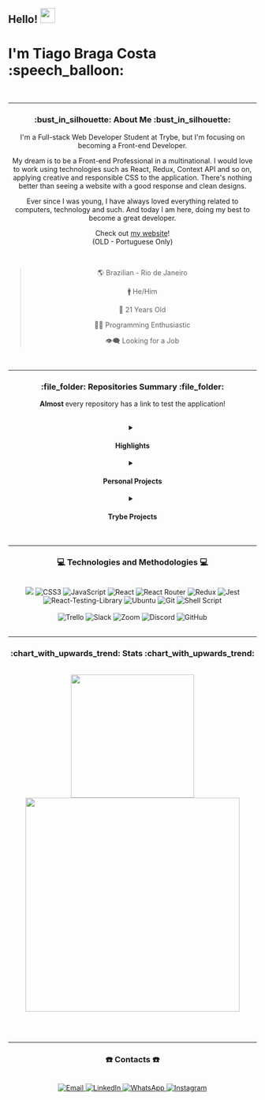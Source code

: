 <h2> 
  Hello!
  <img src="https://camo.githubusercontent.com/8653492b3ab0c46cc580ad293f0555880ecf8ac82f0a761f17af1335e85e4de6/68747470733a2f2f71706c7573706963747572652e6f73732d636e2d6265696a696e672e616c6979756e63732e636f6d2f364c6a6a51412f48692e676966" width=30 />
</h2>
<h1> I'm Tiago Braga Costa  :speech_balloon: </h1>

<div align="center">

  <br>
  <hr>

  <h3> :bust_in_silhouette: About Me :bust_in_silhouette: </h3>

  <p> 
    I'm a Full-stack Web Developer Student at Trybe, but I'm focusing on becoming a Front-end Developer.
  </p>

  <p>
    My dream is to be a Front-end Professional in a multinational. I would love to work using technologies such as React, Redux, Context API and so on, applying creative and responsible CSS to the application.
    There's nothing better than seeing a website with a good response and clean designs.
  </p>
  
  <p>
    Ever since I was young, I have always loved everything related to computers, technology and such. And today I am here, doing my best to become a great developer.
  </p>
  
  <span> Check out <a href="https://ztiagok.github.io/"> my website</a>! </span> <br>
  <span> (OLD - Portuguese Only) </span>
  
  <br>

 > 🌎 Brazilian - Rio de Janeiro
 >
 > 🚹 He/Him
 >
 > 🎂 21 Years Old
 >
 > 👨‍💻 Programming Enthusiastic
 >
 > 👁️‍🗨️ Looking for a Job
 
  <br />
  <hr />

  <h3> :file_folder: Repositories Summary :file_folder: </h3>

  <b> Almost </b> every repository has a link to test the application! </font>

  <br>
  
  <details>
  <summary> <h4> Highlights </h4> </summary>
    <div align="left">
      <span> 01) <a href="https://github.com/zTiagok/riot-launcher"> Riot Games Launcher </a> - Personal Project </span> <br>
      <span> 02) <a href="https://github.com/zTiagok/trybe-13.tryunfo"> Tryunfo </a> - Trybe Project </span>
    </div>
  </details>
  
  <details>
  <summary> <h4> Personal Projects </h4> </summary>

  <div align="left">
    <details>
    <summary> 01) - Riot Games Launcher </summary>
    <br>
      <div align="center">
     <a href="https://github.com/zTiagok/riot-launcher"><img width=200 src="https://www.riotgames.com/darkroom/800/87521fcaeca5867538ae7f46ac152740:2f8144e17957078916e41d2410c111c3/002-rg-2021-full-lockup-offwhite.jpg" alt="Riot Games Logo" target="_blank" /> </a>
      </div>
     <br>
     <span> <b> Status: </b> In Development ⚠ </span> <br>
     <span> <b> Version: </b> 1.0 (Not Commited) 🧪 </span> <br>
     <span> <b> Developers: </b> Tiago Braga Costa 👤 </span> <br> <br>
     <p> A Riot Games launcher replica. Using React, Redux and CSS without frameworks I try to simulate the functionality of the original launcher, but bringing other features to the application. </p>
     <p> You can check the repository <a href="https://github.com/zTiagok/riot-launcher"> right here</a>!</p>
     <br>
    </details>
  </div>
  </details>
  
  <details>
    <summary> <h4> Trybe Projects </h4> </summary>
    <br>
  <details>
    <summary> Fundamentals of Web Development </summary>
    <div align="left">
      <details>
        <summary> 01) - Lessons Learned </summary>
        <br>
        <span> <b> Status: </b> Finished ✔️ </span> <br>
        <span> <b> Conclusion Date: </b> 05/04/2022 📆 </span> <br>
         <span> <b> Version: </b> - 🧪 </span> <br>
         <span> <b> Developers: </b> Tiago Braga Costa 👤 </span> <br> <br>
         <p> My first project at Trybe, learning the basics of HTML and CSS. </p>  
         <p> You can check the repository <a href="https://github.com/zTiagok/trybe-01.lessons-learned"> right here</a>!</p>
         <br>
      </details>
      <details>
        <summary> 0️2) - Playground Functions </summary>
        <br>
        <span> <b> Status: </b> Finished ✔️ </span> <br>
        <span> <b> Conclusion Date: </b> 13/04/2022 📆 </span> <br>
         <span> <b> Version: </b> - 🧪 </span> <br>
         <span> <b> Developers: </b> Tiago Braga Costa 👤 </span> <br> <br>
         <p> Getting started with Javascript, I created functions to solve logic problems. </p>  
         <p> You can check the repository <a href="https://github.com/zTiagok/trybe-02.playground-functions"> right here</a>!</p>
         <br>
      </details>
      <details>
        <summary> 0️3) - Pixel Art </summary>
        <br>
        <span> <b> Status: </b> Finished ✔️ </span> <br>
        <span> <b> Conclusion Date: </b> 28/04/2022 📆 </span> <br>
         <span> <b> Version: </b> - 🧪 </span> <br>
         <span> <b> Developers: </b> Tiago Braga Costa 👤 </span> <br> <br>
         <p> An application designed to paint squares with random colors that are rendered whenever the page is reloaded. </p>  
         <p> You can check the repository <a href="https://github.com/zTiagok/trybe-03.pixel-art"> right here</a>!</p>
         <br>
      </details>
      <details>
        <summary> 0️4) - To Do List </summary>
        <br>
        <span> <b> Status: </b> Finished ✔️ </span> <br>
        <span> <b> Conclusion Date: </b> 29/04/2022 📆 </span> <br>
         <span> <b> Version: </b> - 🧪 </span> <br>
         <span> <b> Developers: </b> Tiago Braga Costa 👤 </span> <br> <br>
         <p> An application in which you can build a to-do list, with simple control over the items added. </p>  
         <p> You can check the repository <a href="https://github.com/zTiagok/trybe-04.todo-list"> right here</a>!</p>
         <br>
      </details>
      <details>
        <summary> 05) - Meme Generator </summary>
        <br>
        <span> <b> Status: </b> Finished ✔️ </span> <br>
        <span> <b> Conclusion Date: </b> 29/04/2022 📆 </span> <br>
         <span> <b> Version: </b> - 🧪 </span> <br>
         <span> <b> Developers: </b> Tiago Braga Costa 👤 </span> <br> <br>
         <p> A simple application to create a meme with images you upload and a text described at your will. </p>  
         <p> You can check the repository <a href="https://github.com/zTiagok/trybe-05.meme-generator"> right here</a>!</p>
         <br>
      </details>
      <details>
        <summary> 06) - Color Guess </summary>
        <br>
        <span> <b> Status: </b> Finished ✔️ </span> <br>
        <span> <b> Conclusion Date: </b> 30/04/2022 📆 </span> <br>
         <span> <b> Version: </b> - 🧪 </span> <br>
         <span> <b> Developers: </b> Tiago Braga Costa 👤 </span> <br> <br>
         <p> An application designed to try to match the color corresponding to the RGB code that appears on the page. </p>  
         <p> You can check the repository <a href="https://github.com/zTiagok/trybe-06.color-guess"> right here</a>!</p>
         <br>
      </details>
      <details>
        <summary> 07) - Mistery Letter </summary>
        <br>
        <span> <b> Status: </b> Finished ✔️ </span> <br>
        <span> <b> Conclusion Date: </b> 30/04/2022 📆 </span> <br>
         <span> <b> Version: </b> - 🧪 </span> <br>
         <span> <b> Developers: </b> Tiago Braga Costa 👤 </span> <br> <br>
         <p> An application that converts the input sentence into clippings that simulate parts of magazines and newspapers. </p>  
         <p> You can check the repository <a href="https://github.com/zTiagok/trybe-07.mistery-letter"> right here</a>!</p>
         <br>
      </details>
      <details>
        <summary> 08) - Trybewarts </summary>
        <br>
        <span> <b> Status: </b> Finished ✔️ </span> <br>
        <span> <b> Conclusion Date: </b> 10/05/2022 📆 </span> <br>
         <span> <b> Version: </b> - 🧪 </span> <br>
         <span> <b> Developers: </b> Tiago Braga Costa | <a href="https://www.linkedin.com/in/adan-filipe-almeida-bahia-840886a6/"> Adan Felipe Almeida Bahia </a> 👥 </span> <br> <br>
         <p> I'll add more info later! </p>  
         <p> You can check the repository <a href="https://github.com/zTiagok/trybe-08.trybewarts"> right here</a>!</p>
         <br>
      </details>
      <details>
        <summary> 09) - Javascript Unit Tests </summary>
        <br>
        <span> <b> Status: </b> Finished ✔️ </span> <br>
        <span> <b> Conclusion Date: </b> 16/05/2022 📆 </span> <br>
         <span> <b> Version: </b> - 🧪 </span> <br>
         <span> <b> Developers: </b> Tiago Braga Costa 👤 </span> <br> <br>
         <p> I'll add more info later! </p>  
         <p> You can check the repository <a href="https://github.com/zTiagok/trybe-09.javascript-unit-tests"> right here</a>!</p>
         <br>
      </details>
      <details>
        <summary> 10) - Zoo Functions </summary>
        <br>
        <span> <b> Status: </b> Finished ✔️ </span> <br>
        <span> <b> Conclusion Date: </b> 27/05/2022 📆 </span> <br>
         <span> <b> Version: </b> - 🧪 </span> <br>
         <span> <b> Developers: </b> Tiago Braga Costa 👤 </span> <br> <br>
         <p> I'll add more info later! </p>  
         <p> You can check the repository <a href="https://github.com/zTiagok/trybe-10.zoo-functions"> right here</a>!</p>
         <br>
         </div>
      </details>
    <details>
      <summary> Front-end Development </summary>
      <div align="left">
      <details>
        <summary> 11) - Shopping Cart </summary>
        <br>
        <span> <b> Status: </b> Finished ✔️ </span> <br>
        <span> <b> Conclusion Date: </b> 09/06/2022 📆 </span> <br>
         <span> <b> Version: </b> - 🧪 </span> <br>
         <span> <b> Developers: </b> Tiago Braga Costa 👤 </span> <br> <br>
         <p> I'll add more info later! </p>  
         <p> You can check the repository <a href="https://github.com/zTiagok/trybe-11.shopping-cart"> right here</a>!</p>
         <br>
      </details>
      <details>
        <summary> 12) - Solar System </summary>
        <br>
        <span> <b> Status: </b> Finished ✔️ </span> <br>
        <span> <b> Conclusion Date: </b> 21/06/2022 📆 </span> <br>
         <span> <b> Version: </b> - 🧪 </span> <br>
         <span> <b> Developers: </b> Tiago Braga Costa 👤 </span> <br> <br>
         <p> I'll add more info later! </p>  
         <p> You can check the repository <a href="https://github.com/zTiagok/trybe-12.solar-system"> right here</a>!</p>
         <br>
      </details>
      <details>
        <summary> 13) - Tryunfo </summary>
        <br>
        <span> <b> Status: </b> Finished ✔️ </span> <br>
        <span> <b> Conclusion Date: </b> 27/06/2022 📆 </span> <br>
         <span> <b> Version: </b> - 🧪 </span> <br>
         <span> <b> Developers: </b> Tiago Braga Costa 👤 </span> <br> <br>
         <p> I'll add more info later! </p>  
         <p> You can check the repository <a href="https://github.com/zTiagok/trybe-13.tryunfo"> right here</a>!</p>
         <br>
      </details>
      <details>
        <summary> 14) - Trybetunes </summary>
        <br>
        <span> <b> Status: </b> Finished ✔️ </span> <br>
        <span> <b> Conclusion Date: </b> 08/07/2022 📆 </span> <br>
         <span> <b> Version: </b> - 🧪 </span> <br>
         <span> <b> Developers: </b> Tiago Braga Costa 👤 </span> <br> <br>
         <p> I'll add more info later! </p>  
         <p> You can check the repository <a href="https://github.com/zTiagok/trybe-14.trybetunes"> right here</a>!</p>
         <br>
      </details>
      <details>
        <summary> 15) - Online Store </summary>
        <br>
        <span> <b> Status: </b> Finished ✔️ </span> <br>
        <span> <b> Conclusion Date: </b> 14/07/2022 📆 </span> <br>
         <span> <b> Version: </b> - 🧪 </span> <br>
         <span> <b> Developers: </b> Tiago Braga Costa | <a href="https://www.linkedin.com/in/ricardo-caselati/"> Ricardo Caselati </a> | Carlos Roberto | <a href="https://www.linkedin.com/in/heitor-gontijo-bb92011bb/"> Heitor Gontijo </a> | Leonardo Kern 👥 </span> <br> <br>
         <p> I'll add more info later! </p>  
         <p> You can check the repository <a href="https://github.com/zTiagok/trybe-15.online-store"> right here</a>!</p>
         <br>
      </details>
      <details>
        <summary> 16) - React Testing Libraries </summary>
        <br>
        <span> <b> Status: </b> Finished ✔️ </span> <br>
        <span> <b> Conclusion Date: </b> 26/07/2022 📆 </span> <br>
         <span> <b> Version: </b> - 🧪 </span> <br>
         <span> <b> Developers: </b> Tiago Braga Costa 👤 </span> <br> <br>
         <p> I'll add more info later! </p>  
         <p> You can check the repository <a href="https://github.com/zTiagok/trybe-16.react-testing-library"> right here</a>!</p>
         <br>
      </details>
      <details>
        <summary> 17) - Trybewallet </summary>
        <br>
        <span> <b> Status: </b> Finished ✔️ </span> <br>
        <span> <b> Conclusion Date: </b> 02/08/2022 📆 </span> <br>
         <span> <b> Version: </b> - 🧪 </span> <br>
         <span> <b> Developers: </b> Tiago Braga Costa 👤 </span> <br> <br>
         <p> I'll add more info later! </p>  
         <p> You can check the repository <a href="https://github.com/zTiagok/trybe-17.trybewallet"> right here</a>!</p>
         <br>
      </details>
      <details>
        <summary> 18) - Trivia </summary>
        <br>
        <span> <b> Status: </b> Finished ✔️ </span> <br>
        <span> <b> Conclusion Date: </b> 15/08/2022 📆 </span> <br>
         <span> <b> Version: </b> - 🧪 </span> <br>
         <span> <b> Developers: </b> Tiago Braga Costa | <a href="https://www.linkedin.com/in/adan-filipe-almeida-bahia-840886a6/"> Adan Felipe Almeida Bahia </a> | <a href="https://www.linkedin.com/in/fernando-jorge-monteiro/"> Fernando Jorge Monteiro </a> | <a href="https://www.linkedin.com/in/raissa-vasconcelos-a09272216"> Raissa Vasconcelos </a> | <a href="https://www.linkedin.com/in/raphael-sant-ana-506715230/"> Raphael Sant'Ana </a> | Thaysa Fernanda Quintão Dias  👥 </span> <br> <br>
         <p> I'll add more info later! </p>  
         <p> You can check the repository <a href="https://github.com/zTiagok/trybe-18.trivia"> right here</a>!</p>
         <br>
      </details>
      <details>
        <summary> 19) - Star Wars Filters </summary>
        <br>
        <span> <b> Status: </b> Finished ✔️ </span> <br>
        <span> <b> Conclusion Date: </b> 23/08/2022 📆 </span> <br>
         <span> <b> Version: </b> - 🧪 </span> <br>
         <span> <b> Developers: </b> Tiago Braga Costa 👤 </span> <br> <br>
         <p> I'll add more info later! </p>  
         <p> You can check the repository <a href="https://github.com/zTiagok/trybe-19.star-wars-filters"> right here</a>!</p>
         <br>
      </details>
    </details>
  </details>

  <br>
  <hr>
  
  <h3> 💻 Technologies and Methodologies 💻 </h3>
  
  <br>
  
  <div>
    <img src="https://img.shields.io/badge/HTML5-E34F26?style=for-the-badge&logo=html5&logoColor=white">
    <img src="https://img.shields.io/badge/CSS3-1572B6?style=for-the-badge&logo=css3&logoColor=white" alt="CSS3" target="_blank">
    <img src="https://img.shields.io/badge/JavaScript-F7DF1E?style=for-the-badge&logo=javascript&logoColor=black" alt="JavaScript" target="_blank">
    <img src="https://img.shields.io/badge/React-20232A?style=for-the-badge&logo=react&logoColor=61DAFB" alt="React" target="_blank">
    <img src="https://img.shields.io/badge/React_Router-CA4245?style=for-the-badge&logo=react-router&logoColor=white" alt="React Router" target="_blank">
    <img src="https://img.shields.io/badge/Redux-593D88?style=for-the-badge&logo=redux&logoColor=white" alt="Redux" target="_blank">
    <img src="https://img.shields.io/badge/Jest-323330?style=for-the-badge&logo=Jest&logoColor=white" alt="Jest" target="_blank">
    <img src="https://img.shields.io/badge/testing%20library-323330?style=for-the-badge&logo=testing-library&logoColor=red" alt="React-Testing-Library" target="_blank">
    <img src="https://img.shields.io/badge/Ubuntu-E95420?style=for-the-badge&logo=ubuntu&logoColor=white" alt="Ubuntu" target="_blank">
    <img src="https://img.shields.io/badge/GIT-E44C30?style=for-the-badge&logo=git&logoColor=white" alt="Git" target="_blank">
    <img src="https://img.shields.io/badge/Shell_Script-121011?style=for-the-badge&logo=gnu-bash&logoColor=white" alt="Shell Script" target="_blank">
    <br><br>
    <img src="https://img.shields.io/badge/Trello-0052CC?style=for-the-badge&logo=trello&logoColor=white" alt="Trello" target="_blank">
    <img src="https://img.shields.io/badge/Slack-4A154B?style=for-the-badge&logo=slack&logoColor=white" alt="Slack" target="_blank">
    <img src="https://img.shields.io/badge/Zoom-2D8CFF?style=for-the-badge&logo=zoom&logoColor=white" alt="Zoom" target="_blank">
    <img src="https://img.shields.io/badge/Discord-7289DA?style=for-the-badge&logo=discord&logoColor=white" alt="Discord" target="_blank">
    <img src="https://img.shields.io/badge/GitHub-100000?style=for-the-badge&logo=github&logoColor=white" alt="GitHub" target="_blank">
    </div>
    
    
  
  <br>
  <hr>

  <h3> :chart_with_upwards_trend: Stats :chart_with_upwards_trend: </h3>
  
  <br>

  <img width="250em" src="https://github-readme-stats.vercel.app/api/top-langs/?username=zTiagok" />
  <img width="433.5em" src="https://github-readme-stats.vercel.app/api?username=zTiagok" />
  
  <br><br>
  <hr>

  <h3> ☎️ Contacts ☎️ </h3>
  
  <br>
  
  <div>
    <a href="mailto:ztiagok@gmail.com"> <img src="https://img.shields.io/badge/-Gmail-%23333?style=for-the-badge&logo=gmail&logoColor=white" target="_blank" alt="Email"> </a>
    <a href="https://www.linkedin.com/in/ztiagok/" target="_blank"> <img src="https://img.shields.io/badge/-LinkedIn-%230077B5?style=for-the-badge&logo=linkedin&logoColor=white" alt="LinkedIn" target="_blank"> </a>
    <a href="https://wa.me/5524988116847"> <img src="https://img.shields.io/badge/WhatsApp-25D366?style=for-the-badge&logo=whatsapp&logoColor=white" alt="WhatsApp"> </a>
        <a href="https://www.instagram.com/z.tiago.k/"> <img src="https://img.shields.io/badge/Instagram-E4405F?style=for-the-badge&logo=instagram&logoColor=white" alt="Instagram"> </a>
  </div>

  <br>
</div>
    



